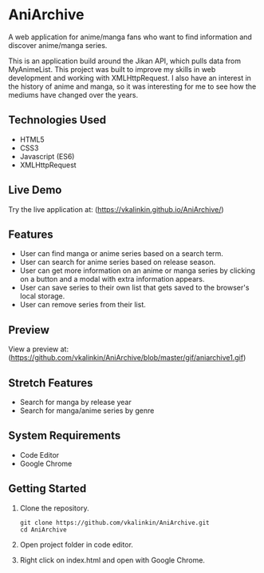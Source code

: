 # AniArchive

A web application for anime/manga fans who want to find information and discover anime/manga series.

This is an application build around the Jikan API, which pulls data from MyAnimeList. This project was built to improve my skills in web development and working with XMLHttpRequest. I also have an interest in the history of anime and manga, so it was interesting for me to see how the mediums have changed over the years.

## Technologies Used

- HTML5
- CSS3
- Javascript (ES6)
- XMLHttpRequest

## Live Demo

Try the live application at: (https://vkalinkin.github.io/AniArchive/)

## Features

- User can find manga or anime series based on a search term.
- User can search for anime series based on release season.
- User can get more information on an anime or manga series by clicking on a button and a modal with extra information appears.
- User can save series to their own list that gets saved to the browser's local storage.
- User can remove series from their list.

## Preview

View a preview at: (https://github.com/vkalinkin/AniArchive/blob/master/gif/aniarchive1.gif)

## Stretch Features

- Search for manga by release year
- Search for manga/anime series by genre

## System Requirements

- Code Editor
- Google Chrome

## Getting Started

1. Clone the repository.

    ```shell
    git clone https://github.com/vkalinkin/AniArchive.git
    cd AniArchive
    ```
    
1. Open project folder in code editor.

1. Right click on index.html and open with Google Chrome.
